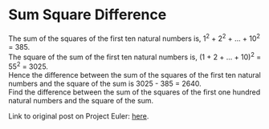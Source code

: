 # Sum Square Difference

The sum of the squares of the first ten natural numbers is, 1<sup>2</sup> + 2<sup>2</sup> + ... + 10<sup>2</sup> = 385.  
The square of the sum of the first ten natural numbers is, (1 + 2 + ... + 10)<sup>2</sup> = 55<sup>2</sup> = 3025.  
Hence the difference between the sum of the squares of the first ten natural numbers and the square of the sum is
3025 - 385 = 2640.  
Find the difference between the sum of the squares of the first one hundred natural numbers and the square of the sum.

Link to original post on Project Euler: [here](https://projecteuler.net/problem=6).
